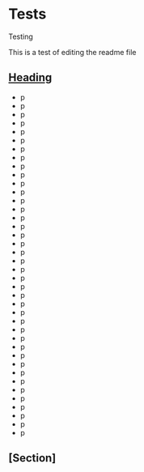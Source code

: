# Tests
Testing

This is a test of editing the readme file

## [Heading](#section)
- p
- p
- p
- p
- p
- p
- p
- p
- p
- p
- p
- p
- p
- p
- p
- p
- p
- p
- p
- p
- p
- p
- p
- p
- p
- p
- p
- p
- p
- p
- p
- p
- p
- p
- p
- p
- p
- p
- p
- p
## [Section]
